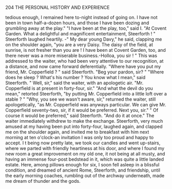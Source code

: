 204           THE PERSONAL HISTORY AND EXPERIENCE

tedious enough, I remained here to-night instead of going on. I have
not been in town half-a-dozen hours, and those I have been dozing and
grumbling away at the play."
    "I have been at the play, too," said I. "At Covent Garden. What
a delightful and magnificent entertainment, Steerforth ! "
   Steerforth laughed heartily.
   -" My dear young Davy," he said, clapping me on the shoulder again,
"you are a very Daisy. The daisy of the field, at sunrise, is not fresher
than you are ! I have been at Covent Garden, too, and there never was
a more miserable business.-Holloa, you sir ! "
   This was addressed to the waiter, who had been very attentive to our
recognition, at a distance, and now came forward deferentially.
   "Where have you put my friend, Mr. Copperfield ? " said Steerforth.
   "Beg your pardon, sir? "
   "Where does he sleep ? What's his number ? You know what I mean,"
said Steerforth.
   " Well, sir," said the waiter, with an apologetic air. "Mr. Copperfield
is at present in forty-four, sir."
   "And what the devil do you mean," retorted Steerforth, "by putting
Mr. Copperfield into a little loft over a stable ? "
   "Why, you see we wasn't aware, sir," returned the waiter, still
apologetically, "as Mr. Copperfield was anyways particular. We can give
Mr. Copperfield seventy-two, sir, if it would be preferred. Next you, sir."
    " Of course it would be preferred," said Steerforth. "And do it at
once."
   The waiter immediately withdrew to make the exchange. Steerforth,
very much amused at my having been put into forty-four, laughed again,
and clapped me on the shoulder again, and invited me to breakfast with
him next morning at ten o'clock-an        invitation I was only too proud and
happy to accept. I t being now pretty late, we took our candles and went
up-stairs, where we parted with friendly heartiness at his door, and where
I found my new room a great improvement on my old one, it not being at
all musty, and having an immense four-post bedstead in it, which was
quite a little landed estate. Here, among pillows enough for six, I soon
fell asleep in a blissful condition, and dreamed of ancient Rome, Steerforth,
and friendship, until the early morning coaches, rumbling out of the archway
underneath, made me dream of thunder and the gods.
